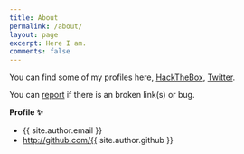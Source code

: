 ```yaml
---
title: About
permalink: /about/
layout: page
excerpt: Here I am.
comments: false
---
```


You can find some of my profiles here, <a href="https://www.hackthebox.com/home/users/profile/744271" target="_blank" rel="noopener">HackTheBox</a>, <a href="https://twitter.com/zexionx00" target="_blank" rel="noopener">Twitter</a>.

You can [report](mailto:zexionx00@gmail.com) if there is an broken link(s) or bug.

**Profile ✨**

- {{ site.author.email }}
- http://github.com/{{ site.author.github }}
